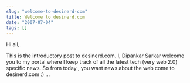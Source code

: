 ```yaml
---
slug: "welcome-to-desinerd-com"
title: Welcome to desinerd.com
date: "2007-07-04"
tags: []
---
```

Hi all,

This is the introductory post to desinerd.com. I, Dipankar Sarkar welcome you to my portal where I keep track of all the latest tech (very web 2.0) specific news. So from today , you want news about the web come to desinerd.com :) …
